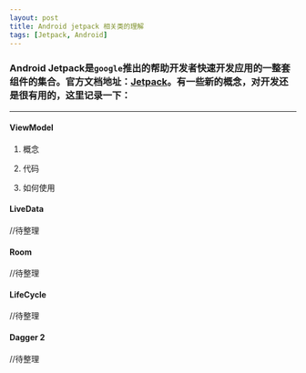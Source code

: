 ```yaml
---
layout: post
title: Android jetpack 相关类的理解
tags: [Jetpack, Android]
---
```




### Android Jetpack是`google`推出的帮助开发者快速开发应用的一整套组件的集合。官方文档地址：[Jetpack](https://developer.android.com/jetpack/arch/)。有一些新的概念，对开发还是很有用的，这里记录一下：
---------------------------------------

#### ViewModel
1. 概念



2. 代码



3. 如何使用

#### LiveData
//待整理

#### Room
//待整理

#### LifeCycle
//待整理

#### Dagger 2
//待整理
